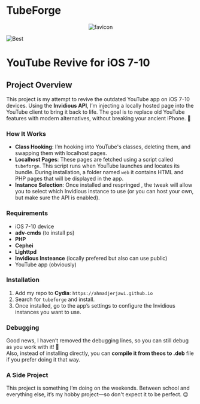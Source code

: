 # TubeForge

<div align="center">
  <img src="https://github.com/user-attachments/assets/86ba4b00-c1d6-4e87-8497-45f0cd15f3fb" alt="favicon" />
</div>

![Best](https://github.com/user-attachments/assets/a1cf3806-1fca-4b1d-bd4b-908dcfe7f839)

# YouTube Revive for iOS 7-10

## Project Overview
This project is my attempt to revive the outdated YouTube app on iOS 7-10 devices. Using the **Invidious API**, I’m injecting a locally hosted page into the YouTube client to bring it back to life. The goal is to replace old YouTube features with modern alternatives, without breaking your ancient iPhone. 🚀

### How It Works
- **Class Hooking**: I’m hooking into YouTube's classes, deleting them, and swapping them with localhost pages.
- **Localhost Pages**: These pages are fetched using a script called `tubeforge`. This script runs when YouTube launches and locates its bundle. During installation, a folder named `web` it contains HTML and PHP pages that will be displayed in the app.
- **Instance Selection**: Once installed and respringed , the tweak will allow you to select which Invidious instance to use (or you can host your own, but make sure the API is enabled).

### Requirements
- iOS 7-10 device
- **adv-cmds** (to install ps)
- **PHP**
- **Cephei**
- **Lighttpd**
- **Invidious Insteance** (locally prefered but also can use public)
- YouTube app (obviously)
  
### Installation
1. Add my repo to **Cydia**: `https://ahmadjerjawi.github.io`
2. Search for `tubeforge` and install.
3. Once installed, go to the app’s settings to configure the Invidious instances you want to use.

### Debugging
Good news, I haven’t removed the debugging lines, so you can still debug as you work with it! 🔧  
Also, instead of installing directly, you can **compile it from theos to  .deb** file if you prefer doing it that way.

### A Side Project
This project is something I’m doing on the weekends. Between school and everything else, it’s my hobby project—so don't expect it to be perfect. 😉


